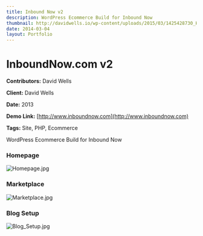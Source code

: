 ```yaml
---
title: Inbound Now v2
description: WordPress Ecommerce Build for Inbound Now
thumbnail: http://davidwells.io/wp-content/uploads/2015/03/1425428730_Homepage.jpg
date: 2014-03-04
layout: Portfolio
---
```


# InboundNow.com v2

**Contributors:** David Wells

**Client:** David Wells

**Date:** 2013

**Demo Link:** [http://www.inboundnow.com](http://www.inboundnow.com)

**Tags:** Site, PHP, Ecommerce

WordPress Ecommerce Build for Inbound Now

### Homepage

![](http://davidwells.tv/data/portfolio/InboundNow.com_v2/Homepage.jpg "Homepage.jpg")

### Marketplace

![](http://davidwells.tv/data/portfolio/InboundNow.com_v2/Marketplace.jpg "Marketplace.jpg")

### Blog Setup

![](http://davidwells.tv/data/portfolio/InboundNow.com_v2/Blog_Setup.jpg "Blog_Setup.jpg")

